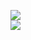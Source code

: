 [![](https://img.shields.io/badge/Made%20With-Github%20Spray-lightgrey.svg?style=for-the-badge&logo=github)](https://github.com/Annihil/github-spray#6203)  
[![](https://i.imgur.com/2DrTn0Z.gif)](https://github.com/Annihil/github-spray)